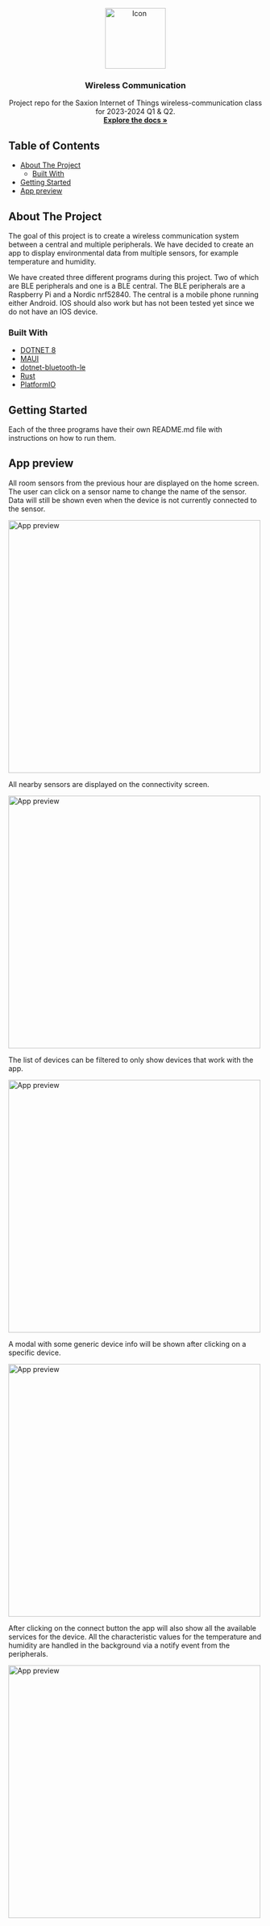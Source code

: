 <!-- PROJECT ICON -->
<br />
<div align="center">
  <a href="https://github.com/NancyTang50/wireless-communication">
    <img src="../assets/icon.png" alt="Icon" width="120" height="120">
  </a>

  <h3 align="center">Wireless Communication</h3>

  <p align="center">
    Project repo for the Saxion Internet of Things wireless-communication class for 2023-2024 Q1 & Q2.
    <br />
    <a href="https://github.com/NancyTang50/wireless-communication/tree/main/docs"><strong>Explore the docs »</strong></a>
    <br />
  </p>
</div>


<!-- TABLE OF CONTENTS -->
## Table of Contents <!-- omit in toc -->
- [About The Project](#about-the-project)
  - [Built With](#built-with)
- [Getting Started](#getting-started)
- [App preview](#app-preview)


<!-- ABOUT THE PROJECT -->
## About The Project
The goal of this project is to create a wireless communication system between a central and multiple peripherals.
We have decided to create an app to display environmental data from multiple sensors, for example temperature and humidity.

We have created three different programs during this project. Two of which are BLE peripherals and one is a BLE central.
The BLE peripherals are a Raspberry Pi and a Nordic nrf52840. The central is a mobile phone running either Android. IOS should also work but has not been tested yet since we do not have an IOS device.


<!-- BUILT WITH -->
### Built With
- [DOTNET 8](https://dotnet.microsoft.com/download/dotnet/8.0)
- [MAUI](https://learn.microsoft.com/en-us/dotnet/maui/what-is-maui?view=net-maui-8.0)
- [dotnet-bluetooth-le](https://github.com/dotnet-bluetooth-le/dotnet-bluetooth-le)
- [Rust](https://www.rust-lang.org/)
- [PlatformIO](https://platformio.org/)


<!-- GETTING STARTED -->
## Getting Started
Each of the three programs have their own README.md file with instructions on how to run them.


<!-- APP PREVIEW SCREENSHOTS -->
## App preview
All room sensors from the previous hour are displayed on the home screen.
The user can click on a sensor name to change the name of the sensor.
Data will still be shown even when the device is not currently connected to the sensor.

<img src="../assets/index.png" alt="App preview" width="500">

All nearby sensors are displayed on the connectivity screen.

<img src="../assets/connectivity.png" alt="App preview" width="500">

The list of devices can be filtered to only show devices that work with the app.

<img src="../assets/connectivity_sensors_only.png" alt="App preview" width="500">

A modal with some generic device info will be shown after clicking on a specific device.

<img src="../assets/device_info.png" alt="App preview" width="500">

After clicking on the connect button the app will also show all the available services for the device.
All the characteristic values for the temperature and humidity are handled in the background via a notify event from the peripherals.

<img src="../assets/device_info_connected.png" alt="App preview" width="500">